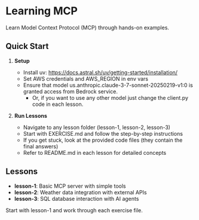# Learning MCP

Learn Model Context Protocol (MCP) through hands-on examples.

## Quick Start

1. **Setup**
   - Install uv: https://docs.astral.sh/uv/getting-started/installation/
   - Set AWS credentials and AWS_REGION in env vars
   - Ensure that model us.anthropic.claude-3-7-sonnet-20250219-v1:0 is granted access from Bedrock service.
      - Or, if you want to use any other model just change the client.py code in each lesson.

2. **Run Lessons**
   - Navigate to any lesson folder (lesson-1, lesson-2, lesson-3)
   - Start with EXERCISE.md and follow the step-by-step instructions
   - If you get stuck, look at the provided code files (they contain the final answers)
   - Refer to README.md in each lesson for detailed concepts

## Lessons

- **lesson-1**: Basic MCP server with simple tools
- **lesson-2**: Weather data integration with external APIs  
- **lesson-3**: SQL database interaction with AI agents

Start with lesson-1 and work through each exercise file.
